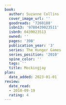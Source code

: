 ```yaml
---
book:
  author: Suzanne Collins
  cover_image_url: ''
  goodreads: '7260188'
  isbn13: '9780439023511'
  isbn9: 0439023513
  owned: ''
  pages: '398'
  publication_year: '3'
  series: The Hunger Games
  series_position: '2010'
  spine_color: ''
  tags: ''
  title: Mockingjay
plan:
  date_added: 2023-01-01
review:
  date_read:
  - 2010-09-19
  rating: 4
---
```

